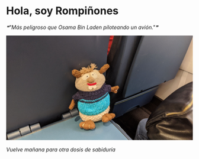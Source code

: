 # Hola, soy Rompiñones

<!--STARTS_HERE_QUOTE_README-->
<i>❝"Más peligroso que Osama Bin Laden piloteando un avión."❞</i>
<!--ENDS_HERE_QUOTE_README-->

<!--START_SECTION:update_image-->
![alt text](https://raw.githubusercontent.com/focaalvarez/rompinones/main/.github/images/IMG_20220427_101801.jpg?raw=true)
<!--END_SECTION:update_image-->

*Vuelve mañana para otra dosis de sabiduría*
